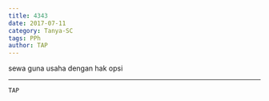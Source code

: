 ```yaml
---
title: 4343
date: 2017-07-11
category: Tanya-SC
tags: PPh
author: TAP
---
```


sewa guna usaha dengan hak opsi

---



`TAP`
